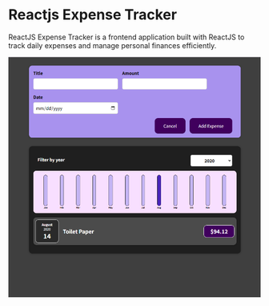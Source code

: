 # Reactjs Expense Tracker
ReactJS Expense Tracker is a frontend application built with ReactJS to track daily expenses and manage personal finances efficiently.

![Example ](src/assets/logo.png)
